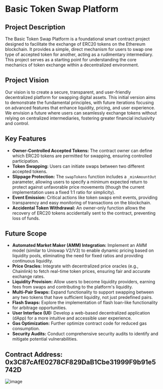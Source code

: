 # Basic Token Swap Platform

## Project Description
The Basic Token Swap Platform is a foundational smart contract project designed to facilitate the exchange of ERC20 tokens on the Ethereum blockchain. It provides a simple, direct mechanism for users to swap one type of accepted token for another, acting as a rudimentary intermediary. This project serves as a starting point for understanding the core mechanics of token exchange within a decentralized environment.

## Project Vision
Our vision is to create a secure, transparent, and user-friendly decentralized platform for swapping digital assets. This initial version aims to demonstrate the fundamental principles, with future iterations focusing on advanced features that enhance liquidity, pricing, and user experience. We envision a future where users can seamlessly exchange tokens without relying on centralized intermediaries, fostering greater financial inclusivity and control.

## Key Features
* **Owner-Controlled Accepted Tokens:** The contract owner can define which ERC20 tokens are permitted for swapping, ensuring controlled participation.
* **Token Swapping:** Users can initiate swaps between two different accepted tokens.
* **Slippage Protection:** The `swapTokens` function includes a `_minAmountOut` parameter, allowing users to specify a minimum expected return to protect against unfavorable price movements (though the current implementation uses a fixed 1:1 ratio for simplicity).
* **Event Emission:** Critical actions like token swaps emit events, providing transparency and easy monitoring of transactions on the blockchain.
* **Accidental Token Withdrawal:** An owner-only function allows the recovery of ERC20 tokens accidentally sent to the contract, preventing loss of funds.

## Future Scope
* **Automated Market Maker (AMM) Integration:** Implement an AMM model (similar to Uniswap V2/V3) to enable dynamic pricing based on liquidity pools, eliminating the need for fixed ratios and providing continuous liquidity.
* **Price Oracles:** Integrate with decentralized price oracles (e.g., Chainlink) to fetch real-time token prices, ensuring fair and accurate exchange rates.
* **Liquidity Provision:** Allow users to become liquidity providers, earning fees from swaps and contributing to the platform's liquidity.
* **Multi-Pair Swaps:** Expand functionality to support swapping between any two tokens that have sufficient liquidity, not just predefined pairs.
* **Flash Swaps:** Explore the implementation of flash loan-like functionality for arbitrage opportunities.
* **User Interface (UI):** Develop a web-based decentralized application (dApp) for a more intuitive and accessible user experience.
* **Gas Optimization:** Further optimize contract code for reduced gas consumption.
* **Security Audits:** Conduct comprehensive security audits to identify and mitigate potential vulnerabilities.


## Contract Address: 0x3C87cAfE0278CF829DaB1Cbe31999F9b91e5742D
![image](https://github.com/user-attachments/assets/b6f918c2-2a23-4248-b700-2a92a482bb93)
